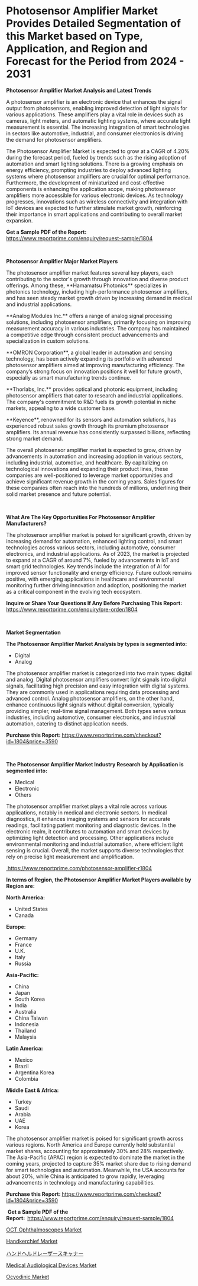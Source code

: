 <p><h1>Photosensor Amplifier Market Provides Detailed Segmentation of this Market based on Type, Application, and Region and Forecast for the Period from 2024 - 2031</h1></p><p><strong>Photosensor Amplifier Market Analysis and Latest Trends</strong></p>
<p><p>A photosensor amplifier is an electronic device that enhances the signal output from photosensors, enabling improved detection of light signals for various applications. These amplifiers play a vital role in devices such as cameras, light meters, and automatic lighting systems, where accurate light measurement is essential. The increasing integration of smart technologies in sectors like automotive, industrial, and consumer electronics is driving the demand for photosensor amplifiers.</p><p>The Photosensor Amplifier Market is expected to grow at a CAGR of 4.20% during the forecast period, fueled by trends such as the rising adoption of automation and smart lighting solutions. There is a growing emphasis on energy efficiency, prompting industries to deploy advanced lighting systems where photosensor amplifiers are crucial for optimal performance. Furthermore, the development of miniaturized and cost-effective components is enhancing the application scope, making photosensor amplifiers more accessible for various electronic devices. As technology progresses, innovations such as wireless connectivity and integration with IoT devices are expected to further stimulate market growth, reinforcing their importance in smart applications and contributing to overall market expansion.</p></p>
<p><strong>Get a Sample PDF of the Report:&nbsp;</strong> <a href="https://www.reportprime.com/enquiry/request-sample/1804">https://www.reportprime.com/enquiry/request-sample/1804</a></p>
<p>&nbsp;</p>
<p><strong>Photosensor Amplifier Major Market Players</strong></p>
<p><p>The photosensor amplifier market features several key players, each contributing to the sector's growth through innovation and diverse product offerings. Among these, **Hamamatsu Photonics** specializes in photonics technology, including high-performance photosensor amplifiers, and has seen steady market growth driven by increasing demand in medical and industrial applications. </p><p>**Analog Modules Inc.** offers a range of analog signal processing solutions, including photosensor amplifiers, primarily focusing on improving measurement accuracy in various industries. The company has maintained a competitive edge through consistent product advancements and specialization in custom solutions.</p><p>**OMRON Corporation**, a global leader in automation and sensing technology, has been actively expanding its portfolio with advanced photosensor amplifiers aimed at improving manufacturing efficiency. The company’s strong focus on innovation positions it well for future growth, especially as smart manufacturing trends continue.</p><p>**Thorlabs, Inc.** provides optical and photonic equipment, including photosensor amplifiers that cater to research and industrial applications. The company's commitment to R&D fuels its growth potential in niche markets, appealing to a wide customer base.</p><p>**Keyence**, renowned for its sensors and automation solutions, has experienced robust sales growth through its premium photosensor amplifiers. Its annual revenue has consistently surpassed billions, reflecting strong market demand.</p><p>The overall photosensor amplifier market is expected to grow, driven by advancements in automation and increasing adoption in various sectors, including industrial, automotive, and healthcare. By capitalizing on technological innovations and expanding their product lines, these companies are well-positioned to leverage market opportunities and achieve significant revenue growth in the coming years. Sales figures for these companies often reach into the hundreds of millions, underlining their solid market presence and future potential.</p></p>
<p>&nbsp;</p>
<p><strong>What Are The Key Opportunities For Photosensor Amplifier Manufacturers?</strong></p>
<p><p>The photosensor amplifier market is poised for significant growth, driven by increasing demand for automation, enhanced lighting control, and smart technologies across various sectors, including automotive, consumer electronics, and industrial applications. As of 2023, the market is projected to expand at a CAGR of around 7%, fueled by advancements in IoT and smart grid technologies. Key trends include the integration of AI for improved sensor functionality and energy efficiency. Future outlook remains positive, with emerging applications in healthcare and environmental monitoring further driving innovation and adoption, positioning the market as a critical component in the evolving tech ecosystem.</p></p>
<p><strong>Inquire or Share Your Questions If Any Before Purchasing This Report:</strong> <a href="https://www.reportprime.com/enquiry/pre-order/1804">https://www.reportprime.com/enquiry/pre-order/1804</a></p>
<p>&nbsp;</p>
<p><strong>Market Segmentation</strong></p>
<p><strong>The Photosensor Amplifier Market Analysis by types is segmented into:</strong></p>
<p><ul><li>Digital</li><li>Analog</li></ul></p>
<p><p>The photosensor amplifier market is categorized into two main types: digital and analog. Digital photosensor amplifiers convert light signals into digital signals, facilitating high precision and easy integration with digital systems. They are commonly used in applications requiring data processing and advanced control. Analog photosensor amplifiers, on the other hand, enhance continuous light signals without digital conversion, typically providing simpler, real-time signal management. Both types serve various industries, including automotive, consumer electronics, and industrial automation, catering to distinct application needs.</p></p>
<p><strong>Purchase this Report:&nbsp;</strong><a href="https://www.reportprime.com/checkout?id=1804&price=3590">https://www.reportprime.com/checkout?id=1804&price=3590</a></p>
<p>&nbsp;</p>
<p><strong>The Photosensor Amplifier Market Industry Research by Application is segmented into:</strong></p>
<p><ul><li>Medical</li><li>Electronic</li><li>Others</li></ul></p>
<p><p>The photosensor amplifier market plays a vital role across various applications, notably in medical and electronic sectors. In medical diagnostics, it enhances imaging systems and sensors for accurate readings, facilitating patient monitoring and diagnostic devices. In the electronic realm, it contributes to automation and smart devices by optimizing light detection and processing. Other applications include environmental monitoring and industrial automation, where efficient light sensing is crucial. Overall, the market supports diverse technologies that rely on precise light measurement and amplification.</p></p>
<p><a href="https://www.reportprime.com/photosensor-amplifier-r1804">&nbsp;https://www.reportprime.com/photosensor-amplifier-r1804</a></p>
<p><strong>In terms of Region, the Photosensor Amplifier Market Players available by Region are:</strong></p>
<p>
    <p> <strong> North America: </strong>
        <ul>
            <li>United States</li>
            <li>Canada</li>
        </ul>
        </p> 
    <p> <strong> Europe: </strong>
        <ul>
            <li>Germany</li>
            <li>France</li>
            <li>U.K.</li>
            <li>Italy</li>
            <li>Russia</li>
        </ul>
        </p> 
    <p> <strong> Asia-Pacific: </strong>
        <ul>
            <li>China</li>
            <li>Japan</li>
            <li>South Korea</li>
            <li>India</li>
            <li>Australia</li>
            <li>China Taiwan</li>
            <li>Indonesia</li>
            <li>Thailand</li>
            <li>Malaysia</li>
        </ul>
        </p> 
    <p> <strong> Latin America: </strong>
        <ul>
            <li>Mexico</li>
            <li>Brazil</li>
            <li>Argentina Korea</li>
            <li>Colombia</li>
        </ul>
        </p> 
    <p> <strong> Middle East & Africa: </strong>
        <ul>
            <li>Turkey</li>
            <li>Saudi</li>
            <li>Arabia</li>
            <li>UAE</li>
            <li>Korea</li>
        </ul>
    </p>
    </p>
<p><p>The photosensor amplifier market is poised for significant growth across various regions. North America and Europe currently hold substantial market shares, accounting for approximately 30% and 28% respectively. The Asia-Pacific (APAC) region is expected to dominate the market in the coming years, projected to capture 35% market share due to rising demand for smart technologies and automation. Meanwhile, the USA accounts for about 20%, while China is anticipated to grow rapidly, leveraging advancements in technology and manufacturing capabilities.</p></p>
<p><strong>Purchase this Report: </strong><a href="https://www.reportprime.com/checkout?id=1804&price=3590">https://www.reportprime.com/checkout?id=1804&price=3590</a></p>
<p>&nbsp;<strong>Get a Sample PDF of the Report:&nbsp;&nbsp;</strong><a href="https://www.reportprime.com/enquiry/request-sample/1804">https://www.reportprime.com/enquiry/request-sample/1804</a></p>
<p><strong></strong></p>
<p><p><a href="https://medium.com/@michellegbleau0620/oct-ophthalmoscopes-market-size-growth-trends-statistics-forecasts-2024-2031-07d3e2b2e24b">OCT Ophthalmoscopes Market</a></p><p><a href="https://www.linkedin.com/pulse/global-handkerchief-market-trends-forecasts-strategic-g5n5e?trackingId=OgLiS6OFRmmOXG7HTyAvMA%3D%3D">Handkerchief Market</a></p><p><a href="https://medium.com/@carengczpoe/%E3%83%8F%E3%83%B3%E3%83%89%E3%83%98%E3%83%AB%E3%83%89%E3%83%AC%E3%83%BC%E3%82%B6%E3%83%BC%E3%82%B9%E3%82%AD%E3%83%A3%E3%83%8A%E3%83%BC%E5%B8%82%E5%A0%B4%E8%A6%8F%E6%A8%A1-%E5%B8%82%E5%A0%B4%E3%82%BB%E3%82%B0%E3%83%A1%E3%83%B3%E3%83%86%E3%83%BC%E3%82%B7%E3%83%A7%E3%83%B3-%E5%B8%82%E5%A0%B4%E3%83%88%E3%83%AC%E3%83%B3%E3%83%89%E3%81%8A%E3%82%88%E3%81%B3%E6%88%90%E9%95%B7%E5%88%86%E6%9E%90%E4%BA%88%E6%B8%AC2031%E5%B9%B4%E3%81%BE%E3%81%A7-5d3fcce74556">ハンドヘルドレーザースキャナー</a></p><p><a href="https://issuu.com/reportprime-2/docs/medical-audiological-devices-market_fde717288bfed9">Medical Audiological Devices Market</a></p><p><a href="https://medium.com/@gracielawharris42024/global-ocyodinic-market-trends-analysis-and-future-growth-prospects-2024-2031-295b3df07dfc">Ocyodinic Market</a></p></p>